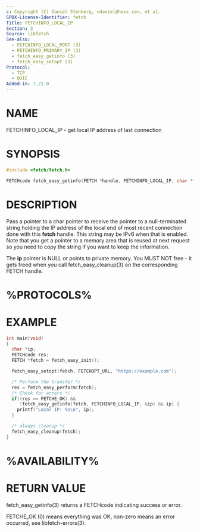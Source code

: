 ```yaml
---
c: Copyright (C) Daniel Stenberg, <daniel@haxx.se>, et al.
SPDX-License-Identifier: fetch
Title: FETCHINFO_LOCAL_IP
Section: 3
Source: libfetch
See-also:
  - FETCHINFO_LOCAL_PORT (3)
  - FETCHINFO_PRIMARY_IP (3)
  - fetch_easy_getinfo (3)
  - fetch_easy_setopt (3)
Protocol:
  - TCP
  - QUIC
Added-in: 7.21.0
---
```


# NAME

FETCHINFO_LOCAL_IP - get local IP address of last connection

# SYNOPSIS

~~~c
#include <fetch/fetch.h>

FETCHcode fetch_easy_getinfo(FETCH *handle, FETCHINFO_LOCAL_IP, char **ip);
~~~

# DESCRIPTION

Pass a pointer to a char pointer to receive the pointer to a null-terminated
string holding the IP address of the local end of most recent connection done
with this **fetch** handle. This string may be IPv6 when that is enabled. Note
that you get a pointer to a memory area that is reused at next request so you
need to copy the string if you want to keep the information.

The **ip** pointer is NULL or points to private memory. You MUST NOT free - it
gets freed when you call fetch_easy_cleanup(3) on the corresponding FETCH
handle.

# %PROTOCOLS%

# EXAMPLE

~~~c
int main(void)
{
  char *ip;
  FETCHcode res;
  FETCH *fetch = fetch_easy_init();

  fetch_easy_setopt(fetch, FETCHOPT_URL, "https://example.com");

  /* Perform the transfer */
  res = fetch_easy_perform(fetch);
  /* Check for errors */
  if((res == FETCHE_OK) &&
     !fetch_easy_getinfo(fetch, FETCHINFO_LOCAL_IP, &ip) && ip) {
    printf("Local IP: %s\n", ip);
  }

  /* always cleanup */
  fetch_easy_cleanup(fetch);
}
~~~

# %AVAILABILITY%

# RETURN VALUE

fetch_easy_getinfo(3) returns a FETCHcode indicating success or error.

FETCHE_OK (0) means everything was OK, non-zero means an error occurred, see
libfetch-errors(3).

